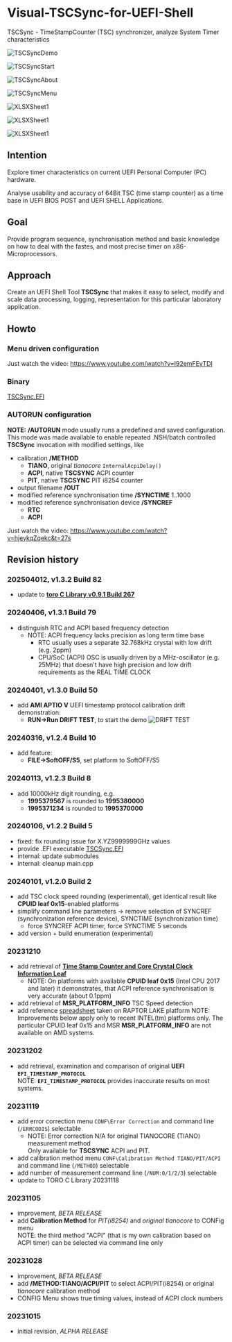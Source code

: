 # Visual-TSCSync-for-UEFI-Shell
TSCSync - TimeStampCounter (TSC) synchronizer,  analyze System Timer characteristics

![TSCSyncDemo](TSCSyncDemo.gif)

![TSCSyncStart](TSCSyncStart.png)

![TSCSyncAbout](TSCSyncAbout.png)

![TSCSyncMenu](TSCSyncMenu.png)

![XLSXSheet1](XLSXSheet1.png)

![XLSXSheet1](XLSXSheet2.png)

![XLSXSheet1](XLSXSheet3.png)

## Intention
Explore timer characteristics on current UEFI Personal Computer (PC) hardware.

Analyse usability and accuracy of 64Bit TSC (time stamp counter) as
a time base in UEFI BIOS POST and UEFI SHELL Applications.

## Goal
Provide program sequence, synchronisation method and basic 
knowledge on how to deal with the fastes, and most precise timer
on x86-Microprocessors.

## Approach
Create an UEFI Shell Tool **TSCSync** that makes it easy to select, modify
and scale data processing, logging, representation for this particular laboratory
application.

## Howto
### Menu driven configuration
Just watch the video: https://www.youtube.com/watch?v=I92emFEyTDI

### Binary
[TSCSync.EFI](x64/EFIApp/TSCSync.efi)

### AUTORUN configuration
**NOTE:** **/AUTORUN** mode usually runs a predefined and saved configuration.
This mode was made available to enable repeated .NSH/batch controlled
**TSCSync** invocation with modified settings, like
* calibration **/METHOD**
	* **TIANO**, original *tianocore* `InternalAcpiDelay()`
	* **ACPI**, native **TSCSYNC** ACPI counter
	* **PIT**, native **TSCSYNC** PIT i8254 counter
* output filename **/OUT**
* modified reference synchronisation time **/SYNCTIME** 1..1000
* modified reference synchronisation device **/SYNCREF**
	* **RTC**
	* **ACPI**

Just watch the video: https://www.youtube.com/watch?v=hjeykqZqekc&t=27s

## Revision history
### 202504012, v1.3.2 Build 82
* update to [**toro C Library v0.9.1 Build 267**](https://github.com/KilianKegel/Visual-TORO-C-LIBRARY-for-UEFI)
### 20240406, v1.3.1 Build 79
* distinguish RTC and ACPI based frequency detection
	* NOTE: ACPI frequency lacks precision as long term time base
		- RTC usually uses a separate 32.768kHz crystal with low drift (e.g. 2ppm)
		- CPU/SoC (ACPI) OSC is usually driven by a MHz-oscillator (e.g. 25MHz) that doesn't have high precision and low drift requirements as the REAL TIME CLOCK
### 20240401, v1.3.0 Build 50
* add **AMI APTIO V** UEFI timestamp protocol calibration drift demonstration:
	* **RUN->Run DRIFT TEST**, to start the demo
    ![DRIFT TEST](DriftTest.gif)
### 20240316, v1.2.4 Build 10
* add feature:
	* **FILE->SoftOFF/S5**, set platform to SoftOFF/S5
### 20240113, v1.2.3 Build 8
* add 10000kHz digit rounding, e.g.
	* **1995379567** is rounded to **1995380000**
	* **1995371234** is rounded to **1995370000**
### 20240106, v1.2.2 Build 5
* fixed: fix rounding issue for X.YZ9999999GHz values
* provide .EFI executable [TSCSync.EFI](x64/EFIApp/TSCSync.efi)
* internal: update submodules
* internal: cleanup main.cpp
### 20240101, v1.2.0 Build 2
* add TSC clock speed rounding (experimental), get identical result like **CPUID leaf 0x15**-enabled platforms
* simplify command line parameters -> remove selection of SYNCREF (synchronization reference device), SYNCTIME (synchronization time)
	* force SYNCREF ACPI timer, force SYNCTIME 5 seconds
* add version + build enumeration (experimental) 
### 20231210
* add retrieval of [**Time Stamp Counter and Core Crystal Clock Information Leaf**](https://www.intel.com/content/dam/develop/external/us/en/documents/architecture-instruction-set-extensions-programming-reference.pdf#page=34)
	* NOTE: On platforms with available **CPUID leaf 0x15** (Intel CPU 2017 and later) it demonstrates, that ACPI reference synchronisation is very accurate (about 0.1ppm)
* add retrieval of **MSR_PLATFORM_INFO** TSC Speed detection
* add reference [spreadsheet](https://github.com/KilianKegel/Visual-TSCSync-for-UEFI-Shell/blob/main/RTL.xlsx) taken on RAPTOR LAKE platform
NOTE: Improvements below apply only to recent INTEL(tm) platforms only. The particular CPUID leaf 0x15 and MSR **MSR_PLATFORM_INFO** are not available on AMD systems.
### 20231202
* add retrieval, examination and comparison of original **UEFI** **`EFI_TIMESTAMP_PROTOCOL`**<br>
  NOTE: **`EFI_TIMESTAMP_PROTOCOL`** provides inaccurate results on most systems.
### 20231119
* add error correction menu `CONF\Error Correction` and command line (`/ERRCODIS`) selectable
	* NOTE: Error correction N/A for original TIANOCORE (TIANO) measurement method<br>
	  Only available for **TSCSYNC** ACPI and PIT.
* add calibration method menu `CONF\Calibration Method TIANO/PIT/ACPI` and command line (`/METHOD`)  selectable
* add number of measurement command line (`/NUM:0/1/2/3`)  selectable
* update to TORO C Library 20231118
### 20231105
* improvement, *BETA RELEASE*
* add **Calibration Method** for *PIT(i8254)* and *original tianocore* to CONFig menu<br>
  NOTE: the third method "ACPI" (that is my own calibration based on ACPI timer) can be selected via command line only
### 20231028
* improvement, *BETA RELEASE*
* add **/METHOD:TIANO/ACPI/PIT** to select ACPI/PIT(i8254) or original *tianocore* calibration method
* CONFIG Menu shows true timing values, instead of ACPI clock numbers
### 20231015
* initial revision, *ALPHA RELEASE*
